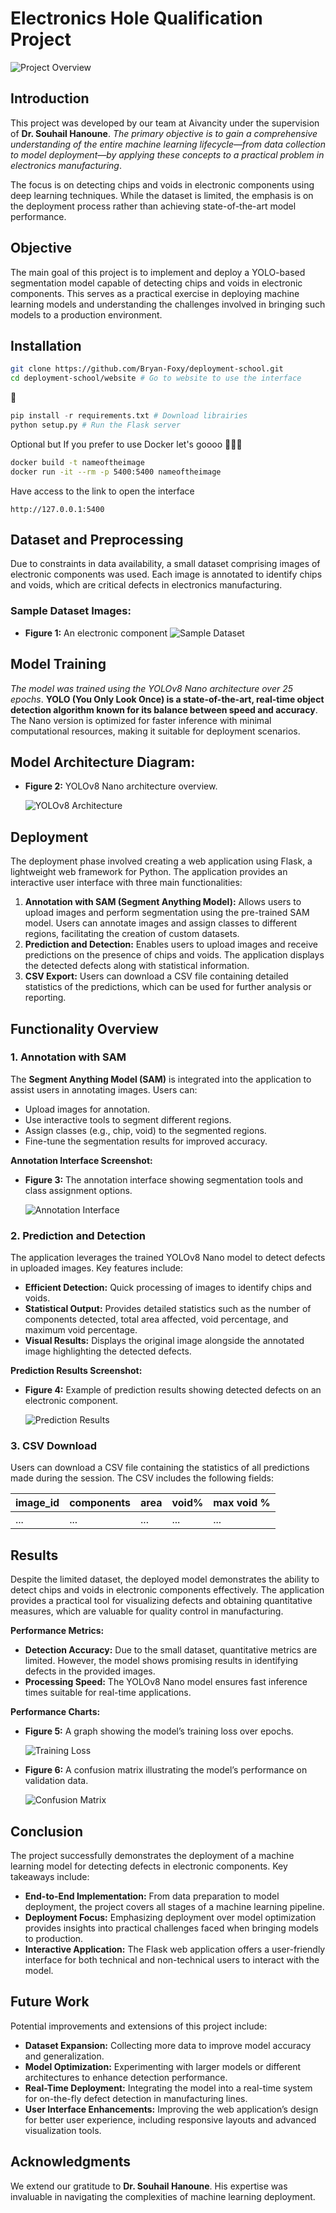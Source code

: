 # Electronics Hole Qualification Project

![Project Overview](./saves/imgs/Capture_decran_2024-11-14_17.00.07.png)

## Introduction

This project was developed by our team at Aivancity under the supervision of **Dr. Souhail Hanoune**. *The primary objective is to gain a comprehensive understanding of the entire machine learning lifecycle—from data collection to model deployment—by applying these concepts to a practical problem in electronics manufacturing*.

The focus is on detecting chips and voids in electronic components using deep learning techniques. While the dataset is limited, the emphasis is on the deployment process rather than achieving state-of-the-art model performance.

## Objective

The main goal of this project is to implement and deploy a YOLO-based segmentation model capable of detecting chips and voids in electronic components. This serves as a practical exercise in deploying machine learning models and understanding the challenges involved in bringing such models to a production environment.

## Installation
```bash
git clone https://github.com/Bryan-Foxy/deployment-school.git
cd deployment-school/website # Go to website to use the interface
```

🐍
```python 
pip install -r requirements.txt # Download librairies
python setup.py # Run the Flask server
```

Optional but If you prefer to use Docker let's goooo 🤾🏿‍♂️
```bash
docker build -t nameoftheimage
docker run -it --rm -p 5400:5400 nameoftheimage
```

Have access to the link to open the interface
```
http://127.0.0.1:5400
```

## Dataset and Preprocessing

Due to constraints in data availability, a small dataset comprising images of electronic components was used. Each image is annotated to identify chips and voids, which are critical defects in electronics manufacturing.

### Sample Dataset Images:
- **Figure 1:** An electronic component 
  ![Sample Dataset](./Chip_Segmentation.v1i.yolov8/valid/images/24_jpg.rf.95aa6cc6093960a3deba47178dc4a314.jpg)

## Model Training

*The model was trained using the YOLOv8 Nano architecture over 25 epochs*. **YOLO (You Only Look Once) is a state-of-the-art, real-time object detection algorithm known for its balance between speed and accuracy**. The Nano version is optimized for faster inference with minimal computational resources, making it suitable for deployment scenarios.

## Model Architecture Diagram:
- **Figure 2:** YOLOv8 Nano architecture overview.

  ![YOLOv8 Architecture](./saves/imgs/yolo8_architecture.jpg)

## Deployment

The deployment phase involved creating a web application using Flask, a lightweight web framework for Python. The application provides an interactive user interface with three main functionalities:

1. **Annotation with SAM (Segment Anything Model):** Allows users to upload images and perform segmentation using the pre-trained SAM model. Users can annotate images and assign classes to different regions, facilitating the creation of custom datasets.
2. **Prediction and Detection:** Enables users to upload images and receive predictions on the presence of chips and voids. The application displays the detected defects along with statistical information.
3. **CSV Export:** Users can download a CSV file containing detailed statistics of the predictions, which can be used for further analysis or reporting.

## Functionality Overview

### 1. Annotation with SAM

The **Segment Anything Model (SAM)** is integrated into the application to assist users in annotating images. Users can:

- Upload images for annotation.
- Use interactive tools to segment different regions.
- Assign classes (e.g., chip, void) to the segmented regions.
- Fine-tune the segmentation results for improved accuracy.

**Annotation Interface Screenshot:**
- **Figure 3:** The annotation interface showing segmentation tools and class assignment options.

  ![Annotation Interface](./saves/imgs/Capture_decran_2024-11-14_17.07.49.png)

### 2. Prediction and Detection

The application leverages the trained YOLOv8 Nano model to detect defects in uploaded images. Key features include:

- **Efficient Detection:** Quick processing of images to identify chips and voids.
- **Statistical Output:** Provides detailed statistics such as the number of components detected, total area affected, void percentage, and maximum void percentage.
- **Visual Results:** Displays the original image alongside the annotated image highlighting the detected defects.

**Prediction Results Screenshot:**
- **Figure 4:** Example of prediction results showing detected defects on an electronic component.

  ![Prediction Results](./saves/imgs/Capture_decran_2024-11-14_17.06.53.png)

### 3. CSV Download

Users can download a CSV file containing the statistics of all predictions made during the session. The CSV includes the following fields:

| image_id | components | area | void% | max void % |
|----------|------------|------|-------|------------|
| ...      | ...        | ...  | ...   | ...        |

## Results

Despite the limited dataset, the deployed model demonstrates the ability to detect chips and voids in electronic components effectively. The application provides a practical tool for visualizing defects and obtaining quantitative measures, which are valuable for quality control in manufacturing.

**Performance Metrics:**

- **Detection Accuracy:** Due to the small dataset, quantitative metrics are limited. However, the model shows promising results in identifying defects in the provided images.
- **Processing Speed:** The YOLOv8 Nano model ensures fast inference times suitable for real-time applications.

**Performance Charts:**

- **Figure 5:** A graph showing the model’s training loss over epochs.

  ![Training Loss](./weights/runs/segment/train/BoxP_curve.png)

- **Figure 6:** A confusion matrix illustrating the model’s performance on validation data.

  ![Confusion Matrix](./weights/runs/segment/train/confusion_matrix.png)

## Conclusion

The project successfully demonstrates the deployment of a machine learning model for detecting defects in electronic components. Key takeaways include:

- **End-to-End Implementation:** From data preparation to model deployment, the project covers all stages of a machine learning pipeline.
- **Deployment Focus:** Emphasizing deployment over model optimization provides insights into practical challenges faced when bringing models to production.
- **Interactive Application:** The Flask web application offers a user-friendly interface for both technical and non-technical users to interact with the model.

## Future Work

Potential improvements and extensions of this project include:

- **Dataset Expansion:** Collecting more data to improve model accuracy and generalization.
- **Model Optimization:** Experimenting with larger models or different architectures to enhance detection performance.
- **Real-Time Deployment:** Integrating the model into a real-time system for on-the-fly defect detection in manufacturing lines.
- **User Interface Enhancements:** Improving the web application’s design for better user experience, including responsive layouts and advanced visualization tools.

## Acknowledgments

We extend our gratitude to **Dr. Souhail Hanoune**. His expertise was invaluable in navigating the complexities of machine learning deployment.